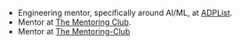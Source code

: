 - Engineering mentor, specifically around AI/ML, at [ADPList](https://www.adplist.org/).
- Mentor at [The Mentoring Club](https://www.thementoringclub.org/).
- Mentor at [The Mentoring-Club](https://www.mentoring-club.com)
